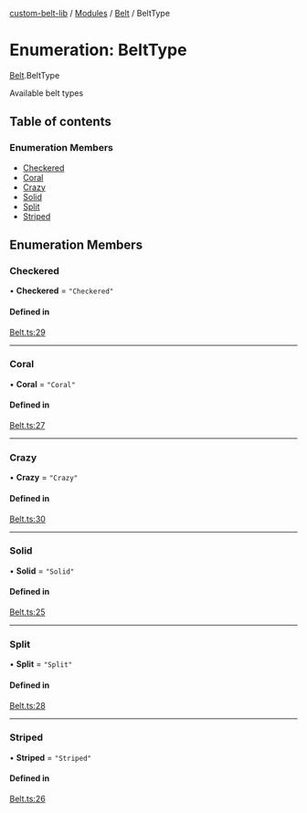 [custom-belt-lib](../README.md) / [Modules](../modules.md) / [Belt](../modules/Belt.md) / BeltType

# Enumeration: BeltType

[Belt](../modules/Belt.md).BeltType

Available belt types

## Table of contents

### Enumeration Members

- [Checkered](Belt.BeltType.md#checkered)
- [Coral](Belt.BeltType.md#coral)
- [Crazy](Belt.BeltType.md#crazy)
- [Solid](Belt.BeltType.md#solid)
- [Split](Belt.BeltType.md#split)
- [Striped](Belt.BeltType.md#striped)

## Enumeration Members

### Checkered

• **Checkered** = ``"Checkered"``

#### Defined in

[Belt.ts:29](https://github.com/jeffholst/custom-belt/blob/937c9ba/packages/custom-belt-lib/src/Belt.ts#L29)

___

### Coral

• **Coral** = ``"Coral"``

#### Defined in

[Belt.ts:27](https://github.com/jeffholst/custom-belt/blob/937c9ba/packages/custom-belt-lib/src/Belt.ts#L27)

___

### Crazy

• **Crazy** = ``"Crazy"``

#### Defined in

[Belt.ts:30](https://github.com/jeffholst/custom-belt/blob/937c9ba/packages/custom-belt-lib/src/Belt.ts#L30)

___

### Solid

• **Solid** = ``"Solid"``

#### Defined in

[Belt.ts:25](https://github.com/jeffholst/custom-belt/blob/937c9ba/packages/custom-belt-lib/src/Belt.ts#L25)

___

### Split

• **Split** = ``"Split"``

#### Defined in

[Belt.ts:28](https://github.com/jeffholst/custom-belt/blob/937c9ba/packages/custom-belt-lib/src/Belt.ts#L28)

___

### Striped

• **Striped** = ``"Striped"``

#### Defined in

[Belt.ts:26](https://github.com/jeffholst/custom-belt/blob/937c9ba/packages/custom-belt-lib/src/Belt.ts#L26)
